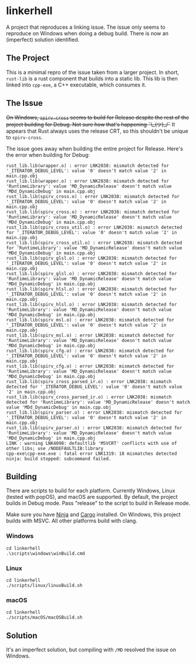 # linkerhell
A project that reproduces a linking issue. The issue only seems to reproduce on Windows when doing a debug build. There is now an (imperfect) solution identified.

## The Project
This is a minimal repro of the issue taken from a larger project. In short, `rust-lib` is a rust component that builds into a static lib. This lib is then linked into `cpp-exe`, a C++ executable, which consumes it.

## The Issue
~~On Windows, `spirv-cross` seems to build for Release despite the rest of the project building for Debug. Not sure how that's happening ¯\\\_(ツ)_/¯~~ It appears that Rust always uses the release CRT, so this shouldn't be unique to `spirv-cross`.

The issue goes away when building the entire project for Release. Here's the error when building for Debug:
```
rust_lib.lib(wrapper.o) : error LNK2038: mismatch detected for '_ITERATOR_DEBUG_LEVEL': value '0' doesn't match value '2' in main.cpp.obj
rust_lib.lib(wrapper.o) : error LNK2038: mismatch detected for 'RuntimeLibrary': value 'MD_DynamicRelease' doesn't match value 'MDd_DynamicDebug' in main.cpp.obj
rust_lib.lib(spirv_cross.o) : error LNK2038: mismatch detected for '_ITERATOR_DEBUG_LEVEL': value '0' doesn't match value '2' in main.cpp.obj
rust_lib.lib(spirv_cross.o) : error LNK2038: mismatch detected for 'RuntimeLibrary': value 'MD_DynamicRelease' doesn't match value 'MDd_DynamicDebug' in main.cpp.obj
rust_lib.lib(spirv_cross_util.o) : error LNK2038: mismatch detected for '_ITERATOR_DEBUG_LEVEL': value '0' doesn't match value '2' in main.cpp.obj
rust_lib.lib(spirv_cross_util.o) : error LNK2038: mismatch detected for 'RuntimeLibrary': value 'MD_DynamicRelease' doesn't match value 'MDd_DynamicDebug' in main.cpp.obj
rust_lib.lib(spirv_glsl.o) : error LNK2038: mismatch detected for '_ITERATOR_DEBUG_LEVEL': value '0' doesn't match value '2' in main.cpp.obj
rust_lib.lib(spirv_glsl.o) : error LNK2038: mismatch detected for 'RuntimeLibrary': value 'MD_DynamicRelease' doesn't match value 'MDd_DynamicDebug' in main.cpp.obj
rust_lib.lib(spirv_hlsl.o) : error LNK2038: mismatch detected for '_ITERATOR_DEBUG_LEVEL': value '0' doesn't match value '2' in main.cpp.obj
rust_lib.lib(spirv_hlsl.o) : error LNK2038: mismatch detected for 'RuntimeLibrary': value 'MD_DynamicRelease' doesn't match value 'MDd_DynamicDebug' in main.cpp.obj
rust_lib.lib(spirv_msl.o) : error LNK2038: mismatch detected for '_ITERATOR_DEBUG_LEVEL': value '0' doesn't match value '2' in main.cpp.obj
rust_lib.lib(spirv_msl.o) : error LNK2038: mismatch detected for 'RuntimeLibrary': value 'MD_DynamicRelease' doesn't match value 'MDd_DynamicDebug' in main.cpp.obj
rust_lib.lib(spirv_cfg.o) : error LNK2038: mismatch detected for '_ITERATOR_DEBUG_LEVEL': value '0' doesn't match value '2' in main.cpp.obj
rust_lib.lib(spirv_cfg.o) : error LNK2038: mismatch detected for 'RuntimeLibrary': value 'MD_DynamicRelease' doesn't match value 'MDd_DynamicDebug' in main.cpp.obj
rust_lib.lib(spirv_cross_parsed_ir.o) : error LNK2038: mismatch detected for '_ITERATOR_DEBUG_LEVEL': value '0' doesn't match value '2' in main.cpp.obj
rust_lib.lib(spirv_cross_parsed_ir.o) : error LNK2038: mismatch detected for 'RuntimeLibrary': value 'MD_DynamicRelease' doesn't match value 'MDd_DynamicDebug' in main.cpp.obj
rust_lib.lib(spirv_parser.o) : error LNK2038: mismatch detected for '_ITERATOR_DEBUG_LEVEL': value '0' doesn't match value '2' in main.cpp.obj
rust_lib.lib(spirv_parser.o) : error LNK2038: mismatch detected for 'RuntimeLibrary': value 'MD_DynamicRelease' doesn't match value 'MDd_DynamicDebug' in main.cpp.obj
LINK : warning LNK4098: defaultlib 'MSVCRT' conflicts with use of other libs; use /NODEFAULTLIB:library
cpp-exe\cpp-exe.exe : fatal error LNK1319: 18 mismatches detected
ninja: build stopped: subcommand failed.
```

## Building
There are scripts to build for each platform. Currently Windows, Linux (tested with popOS), and macOS are supported. By default, the project builds in Debug mode. Pass "release" to the script to build in Release mode.

Make sure you have [Ninja](https://ninja-build.org/) and [Cargo](https://doc.rust-lang.org/cargo/getting-started/installation.html) installed. On Windows, this project builds with MSVC. All other platforms build with clang.

### Windows
```
cd linkerhell
.\scripts\windows\winBuild.cmd
```

### Linux
```
cd linkerhell
./scripts/linux/linuxBuild.sh
```

### macOS
```
cd linkerhell
./scripts/macOS/macOSBuild.sh
```

## Solution
It's an imperfect solution, but compiling with `/MD` resolved the issue on Windows.
